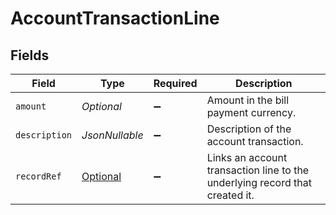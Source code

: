 # AccountTransactionLine


## Fields

| Field                                                                                                   | Type                                                                                                    | Required                                                                                                | Description                                                                                             |
| ------------------------------------------------------------------------------------------------------- | ------------------------------------------------------------------------------------------------------- | ------------------------------------------------------------------------------------------------------- | ------------------------------------------------------------------------------------------------------- |
| `amount`                                                                                                | *Optional<BigDecimal>*                                                                                  | :heavy_minus_sign:                                                                                      | Amount in the bill payment currency.                                                                    |
| `description`                                                                                           | *JsonNullable<String>*                                                                                  | :heavy_minus_sign:                                                                                      | Description of the account transaction.                                                                 |
| `recordRef`                                                                                             | [Optional<AccountTransactionLineRecordRef>](../../models/components/AccountTransactionLineRecordRef.md) | :heavy_minus_sign:                                                                                      | Links an account transaction line to the underlying record that created it.                             |